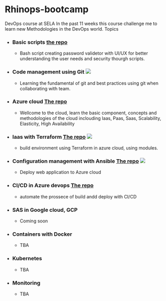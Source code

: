 # Rhinops-bootcamp
DevOps course at SELA 
In the past 11 weeks this course challenge me to learn new Methodologies in the DevOps world.
Topics
- ### Basic scripts [the repo](https://github.com/MatanTal2/devops-scripts)
  - Bash script creating password validetor with UI/UX for better understanding the user needs and security thourgh scripts.
- ### Code management using Git <a href="https://git-scm.com/" title="Git"><img src="https://raw.githubusercontent.com/hussainweb/hussainweb/main/icons/git.png" /></a>
  - Learning the fundamental of git and best practices using git when collaborating with team.
- ### Azure cloud [The repo](https://github.com/MatanTal2/Azure-Cloud-fundamentals)
  - Wellcome to the cloud, learn the basic component, concepts and methodologies of the cloud inclouding Iaas, Paas, Saas, Scalability,
    Elasticity, High Availability
- ### Iaas with Terraform [The repo](https://github.com/MatanTal2/terraform) <a href="https://www.terraform.io/" title="Terraform"><img src="https://raw.githubusercontent.com/hussainweb/hussainweb/main/icons/terraform.png" /></a> 
  - build environment using Terraform in azure cloud, using modules.
- ### Configuration management with Ansible [The repo](https://github.com/MatanTal2/ansible) <a href="https://www.ansible.com/" title="Ansible"><img src="https://raw.githubusercontent.com/hussainweb/hussainweb/main/icons/ansible.png" /></a>
  - Deploy web application to Azure cloud
- ### CI/CD in Azure devops [The repo](https://github.com/MatanTal2/CICD-with-azure)
  - automate the prossece of build andd deploy with CI/CD
- ### SAS in Google cloud, GCP
  - Coming soon
- ### Containers with Docker
  - TBA
- ### Kubernetes
  - TBA
- ### Monitoring
  - TBA


